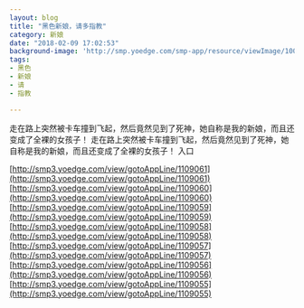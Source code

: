 ```yaml
---
layout: blog
title: "黑色新娘，请多指教"
category: 新娘
date: "2018-02-09 17:02:53"
background-image: 'http://smp.yoedge.com/smp-app/resource/viewImage/1003767appline.png'
tags:
- 黑色
- 新娘
- 请
- 指教

---
```

走在路上突然被卡车撞到飞起，然后竟然见到了死神，她自称是我的新娘，而且还变成了全裸的女孩子！
走在路上突然被卡车撞到飞起，然后竟然见到了死神，她自称是我的新娘，而且还变成了全裸的女孩子！
入口

[http://smp3.yoedge.com/view/gotoAppLine/1109061](http://smp3.yoedge.com/view/gotoAppLine/1109061)
[http://smp3.yoedge.com/view/gotoAppLine/1109060](http://smp3.yoedge.com/view/gotoAppLine/1109060)
[http://smp3.yoedge.com/view/gotoAppLine/1109059](http://smp3.yoedge.com/view/gotoAppLine/1109059)
[http://smp3.yoedge.com/view/gotoAppLine/1109058](http://smp3.yoedge.com/view/gotoAppLine/1109058)
[http://smp3.yoedge.com/view/gotoAppLine/1109057](http://smp3.yoedge.com/view/gotoAppLine/1109057)
[http://smp3.yoedge.com/view/gotoAppLine/1109056](http://smp3.yoedge.com/view/gotoAppLine/1109056)
[http://smp3.yoedge.com/view/gotoAppLine/1109055](http://smp3.yoedge.com/view/gotoAppLine/1109055)

        
